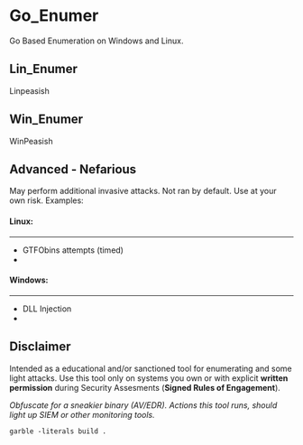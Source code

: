 # Go_Enumer
Go Based Enumeration on Windows and Linux. 

## Lin_Enumer
Linpeasish

## Win_Enumer
WinPeasish


## Advanced - Nefarious
May perform additional invasive attacks. Not ran by default. Use at your own risk.
Examples:
 #### Linux:
 ---
 - GTFObins attempts (timed)
 - 

 #### Windows:
 ---
 - DLL Injection
 - 



## Disclaimer
Intended as a educational and/or sanctioned tool for enumerating and some light attacks. Use this tool only on systems you own or with explicit **written permission** during Security Assesments (**Signed Rules of Engagement**).

*Obfuscate for a sneakier binary (AV/EDR). Actions this tool runs, should light up SIEM or other monitoring tools.*

`garble -literals build .`